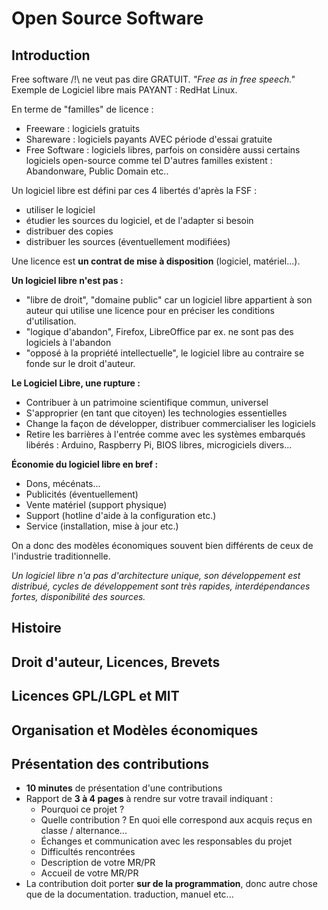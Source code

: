 # Open Source Software

## Introduction
 Free software /!\ ne veut pas dire GRATUIT. *"Free as in free speech."*
 Exemple de Logiciel libre mais PAYANT : RedHat Linux.

 En terme de "familles" de licence :
 - Freeware : logiciels gratuits
 - Shareware : logiciels payants AVEC période d'essai gratuite
 - Free Software : logiciels libres, parfois on considère aussi certains logiciels open-source comme tel
 D'autres familles existent : Abandonware, Public Domain etc..

Un logiciel libre est défini par ces 4 libertés d'après la FSF :
- utiliser le logiciel
- étudier les sources du logiciel, et de l'adapter si besoin
- distribuer des copies
- distribuer les sources (éventuellement modifiées)

Une licence est **un contrat de mise à disposition** (logiciel, matériel...).

**Un logiciel libre n'est pas :**
- "libre de droit", "domaine public" car un logiciel libre appartient à son auteur qui utilise une licence pour en préciser les conditions d'utilisation.
- "logique d'abandon", Firefox, LibreOffice par ex. ne sont pas des logiciels à l'abandon
- "opposé à la propriété intellectuelle", le logiciel libre au contraire se fonde sur le droit d'auteur.

**Le Logiciel Libre, une rupture :**
- Contribuer à un patrimoine scientifique commun, universel
- S'approprier (en tant que citoyen) les technologies essentielles
- Change la façon de développer, distribuer commercialiser les logiciels
- Retire les barrières à l'entrée comme avec les systèmes embarqués libérés : Arduino, Raspberry Pi, BIOS libres, microgiciels divers...

**Économie du logiciel libre en bref :**
- Dons, mécénats...
- Publicités (éventuellement)
- Vente matériel (support physique)
- Support (hotline d'aide à la configuration etc.)
- Service (installation, mise à jour etc.)

On a donc des modèles économiques souvent bien différents de ceux de l'industrie traditionnelle.

*Un logiciel libre n'a pas d'architecture unique, son développement est distribué, cycles de développement sont très rapides, interdépendances fortes, disponibilité des sources.*


## Histoire


## Droit d'auteur, Licences, Brevets
## Licences GPL/LGPL et MIT
## Organisation et Modèles économiques

## Présentation des contributions
- **10 minutes** de présentation d'une contributions
- Rapport de **3 à 4 pages** à rendre sur votre travail indiquant :
	- Pourquoi ce projet ?
	- Quelle contribution ? En quoi elle correspond aux acquis reçus en classe / alternance...
	- Échanges et communication avec les responsables du projet
	- Difficultés rencontrées
	- Description de votre MR/PR
	- Accueil de votre MR/PR
- La contribution doit porter **sur de la programmation**, donc autre chose que de la documentation. traduction, manuel etc... 
